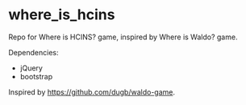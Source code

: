 # where_is_hcins

Repo for Where is HCINS? game, inspired by Where is Waldo? game.

Dependencies:

- jQuery
- bootstrap

Inspired by https://github.com/dugb/waldo-game.

